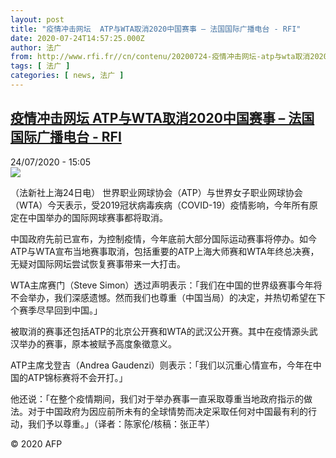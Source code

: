 ```yaml
---
layout: post
title: "疫情冲击网坛  ATP与WTA取消2020中国赛事 – 法国国际广播电台 - RFI"
date: 2020-07-24T14:57:25.000Z
author: 法广
from: http://www.rfi.fr//cn/contenu/20200724-疫情冲击网坛-atp与wta取消2020中国赛事
tags: [ 法广 ]
categories: [ news, 法广 ]
---
```

<!--1595602645000-->
[疫情冲击网坛  ATP与WTA取消2020中国赛事 – 法国国际广播电台 - RFI](http://www.rfi.fr//cn/contenu/20200724-%E7%96%AB%E6%83%85%E5%86%B2%E5%87%BB%E7%BD%91%E5%9D%9B-atp%E4%B8%8Ewta%E5%8F%96%E6%B6%882020%E4%B8%AD%E5%9B%BD%E8%B5%9B%E4%BA%8B)
------

<div>
<div>24/07/2020 - 15:05</div><img src="https://s.rfi.fr/media/display/2e9a1f62-cdb5-11ea-9a5d-005056bff430/w:310/p:16x9/spo0004b.200724210501.jpg"><div class="t-content__body u-clearfix"><div class="m-interstitial"></div><p>（法新社上海24日电）    世界职业网球协会（ATP）与世界女子职业网球协会（WTA）今天表示，受2019冠状病毒疾病（COVID-19）疫情影响，今年所有原定在中国举办的国际网球赛事都将取消。</p><p>    中国政府先前已宣布，为控制疫情，今年底前大部分国际运动赛事将停办。如今ATP与WTA宣布当地赛事取消，包括重要的ATP上海大师赛和WTA年终总决赛，无疑对国际网坛尝试恢复赛事带来一大打击。</p><p>    WTA主席赛门（Steve Simon）透过声明表示：「我们在中国的世界级赛事今年将不会举办，我们深感遗憾。然而我们也尊重（中国当局）的决定，并热切希望在下个赛季尽早回到中国。」</p><p>    被取消的赛事还包括ATP的北京公开赛和WTA的武汉公开赛。其中在疫情源头武汉举办的赛事，原本被赋予高度象徵意义。</p><p>    ATP主席戈登吉（Andrea Gaudenzi）则表示：「我们以沉重心情宣布，今年在中国的ATP锦标赛将不会开打。」</p><p>    他还说：「在整个疫情期间，我们对于举办赛事一直采取尊重当地政府指示的做法。对于中国政府为因应前所未有的全球情势而决定采取任何对中国最有利的行动，我们予以尊重。」（译者：陈家伦/核稿：张正芊）</p><p class="t-copyright">© 2020 AFP</p>        </div>
</div>
